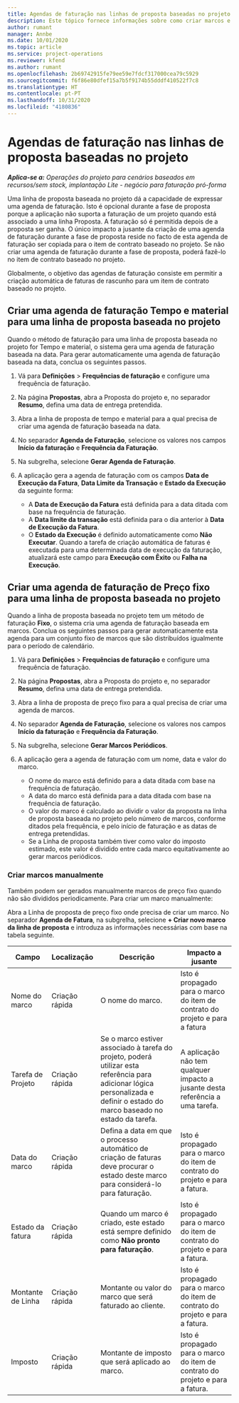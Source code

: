 ```yaml
---
title: Agendas de faturação nas linhas de proposta baseadas no projeto
description: Este tópico fornece informações sobre como criar marcos e agendas de faturação para linhas de proposta.
author: rumant
manager: Annbe
ms.date: 10/01/2020
ms.topic: article
ms.service: project-operations
ms.reviewer: kfend
ms.author: rumant
ms.openlocfilehash: 2b69742915fe79ee59e7fdcf317000cea79c5929
ms.sourcegitcommit: f6f86e80dfef15a7b5f9174b55dddf410522f7c8
ms.translationtype: HT
ms.contentlocale: pt-PT
ms.lasthandoff: 10/31/2020
ms.locfileid: "4180836"
---
```

# <a name="invoice-schedules-on-project-based-quote-lines"></a>Agendas de faturação nas linhas de proposta baseadas no projeto

_**Aplica-se a:** Operações do projeto para cenários baseados em recursos/sem stock, implantação Lite - negócio para faturação pró-forma_

Uma linha de proposta baseada no projeto dá a capacidade de expressar uma agenda de faturação. Isto é opcional durante a fase de proposta porque a aplicação não suporta a faturação de um projeto quando está associado a uma linha Proposta. A faturação só é permitida depois de a proposta ser ganha. O único impacto a jusante da criação de uma agenda de faturação durante a fase de proposta reside no facto de esta agenda de faturação ser copiada para o item de contrato baseado no projeto. Se não criar uma agenda de faturação durante a fase de proposta, poderá fazê-lo no item de contrato baseado no projeto.

Globalmente, o objetivo das agendas de faturação consiste em permitir a criação automática de faturas de rascunho para um item de contrato baseado no projeto. 

## <a name="create-a-time-and-material-invoice-schedule-for-a-project-based-quote-line"></a>Criar uma agenda de faturação Tempo e material para uma linha de proposta baseada no projeto

Quando o método de faturação para uma linha de proposta baseada no projeto for Tempo e material, o sistema gera uma agenda de faturação baseada na data. Para gerar automaticamente uma agenda de faturação baseada na data, conclua os seguintes passos.

1. Vá para **Definições** > **Frequências de faturação** e configure uma frequência de faturação.
2. Na página **Propostas**, abra a Proposta do projeto e, no separador **Resumo**, defina uma data de entrega pretendida.
3. Abra a linha de proposta de tempo e material para a qual precisa de criar uma agenda de faturação baseada na data. 
4. No separador **Agenda de Faturação**, selecione os valores nos campos **Início da faturação** e **Frequência da Faturação**. 
5. Na subgrelha, selecione **Gerar Agenda de Faturação**.
6. A aplicação gera a agenda de faturação com os campos **Data de Execução da Fatura**, **Data Limite da Transação** e **Estado da Execução** da seguinte forma:

    - A **Data de Execução da Fatura** está definida para a data ditada com base na frequência de faturação.
    - A **Data limite da transação** está definida para o dia anterior à **Data de Execução da Fatura**.
    - O **Estado da Execução** é definido automaticamente como **Não Executar**. Quando a tarefa de criação automática de faturas é executada para uma determinada data de execução da faturação, atualizará este campo para **Execução com Êxito** ou **Falha na Execução**.

## <a name="create-a-fixed-price-invoice-schedule-for-a-project-based-quote-line"></a>Criar uma agenda de faturação de Preço fixo para uma linha de proposta baseada no projeto

Quando a linha de proposta baseada no projeto tem um método de faturação **Fixo**, o sistema cria uma agenda de faturação baseada em marcos. Conclua os seguintes passos para gerar automaticamente esta agenda para um conjunto fixo de marcos que são distribuídos igualmente para o período de calendário.

1. Vá para **Definições** > **Frequências de faturação** e configure uma frequência de faturação.
2. Na página **Propostas**, abra a Proposta do projeto e, no separador **Resumo**, defina uma data de entrega pretendida.
3. Abra a linha de proposta de preço fixo para a qual precisa de criar uma agenda de marcos. 
4. No separador **Agenda de Faturação**, selecione os valores nos campos **Início da faturação** e **Frequência da Faturação**. 
5. Na subgrelha, selecione **Gerar Marcos Periódicos**.
6. A aplicação gera a agenda de faturação com um nome, data e valor do marco.

    - O nome do marco está definido para a data ditada com base na frequência de faturação.
    - A data do marco está definida para a data ditada com base na frequência de faturação.
    - O valor do marco é calculado ao dividir o valor da proposta na linha de proposta baseada no projeto pelo número de marcos, conforme ditados pela frequência, e pelo início de faturação e as datas de entrega pretendidas.
    - Se a Linha de proposta também tiver como valor do imposto estimado, este valor é dividido entre cada marco equitativamente ao gerar marcos periódicos.

### <a name="manually-create-milestones"></a>Criar marcos manualmente

Também podem ser gerados manualmente marcos de preço fixo quando não são divididos periodicamente. Para criar um marco manualmente:

Abra a Linha de proposta de preço fixo onde precisa de criar um marco. No separador **Agenda de Fatura**, na subgrelha, selecione **+ Criar novo marco da linha de proposta** e introduza as informações necessárias com base na tabela seguinte.

| **Campo** | **Localização** | **Descrição** | **Impacto a jusante** |
| --- | --- | --- | --- |
| Nome do marco | Criação rápida | O nome do marco. | Isto é propagado para o marco do item de contrato do projeto e para a fatura |
| Tarefa de Projeto | Criação rápida | Se o marco estiver associado à tarefa do projeto, poderá utilizar esta referência para adicionar lógica personalizada e definir o estado do marco baseado no estado da tarefa. | A aplicação não tem qualquer impacto a jusante desta referência a uma tarefa. |
| Data do marco | Criação rápida | Defina a data em que o processo automático de criação de faturas deve procurar o estado deste marco para considerá-lo para faturação. | Isto é propagado para o marco do item de contrato do projeto e para a fatura. |
| Estado da fatura | Criação rápida | Quando um marco é criado, este estado está sempre definido como **Não pronto para faturação**. | Isto é propagado para o marco do item de contrato do projeto e para a fatura. |
| Montante de Linha | Criação rápida | Montante ou valor do marco que será faturado ao cliente. | Isto é propagado para o marco do item de contrato do projeto e para a fatura. |
| Imposto | Criação rápida | Montante de imposto que será aplicado ao marco. | Isto é propagado para o marco do item de contrato do projeto e para a fatura. |
